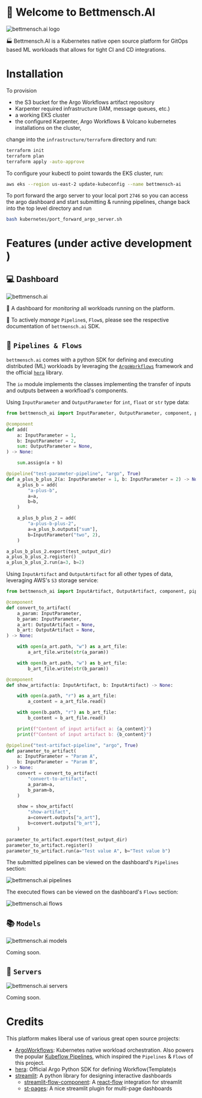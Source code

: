 # :hotel: Welcome to Bettmensch.AI

![bettmensch.ai logo](image/logo_transparent.png)

:factory: Bettmensch.AI is a Kubernetes native open source platform for GitOps based ML workloads that allows for tight CI and CD integrations.

# Installation

To provision 
- the S3 bucket for the Argo Workflows artifact repository
- Karpenter required infrastructure (IAM, message queues, etc.)
- a working EKS cluster
- the configured Karpenter, Argo Workflows & Volcano kubernetes installations 
    on the cluster,

change into the `infrastructure/terraform` directory and run:

```bash
terraform init
terraform plan
terraform apply -auto-approve
```

To configure your kubectl to point towards the EKS cluster, run:

```bash
aws eks --region us-east-2 update-kubeconfig --name bettmensch-ai
```

To port forward the argo server to your local port `2746` so you can access the argo dashboard and start
submitting & running pipelines, change back into the top level directory and run

```bash
bash kubernetes/port_forward_argo_server.sh
```

# Features (under active development )

## :computer: Dashboard

![bettmensch.ai](image/dashboard_0_home.JPG)

:eyes: A dashboard for *monitoring* all workloads running on the platform.

:open_hands: To actively *manage* `Pipeline`s, `Flow`s, please see the respective documentation of `bettmensch.ai` SDK.

## :twisted_rightwards_arrows: `Pipelines & Flows`

`bettmensch.ai` comes with a python SDK for defining and executing distributed (ML) workloads by leveraging the [`ArgoWorkflows`](https://argoproj.github.io/workflows/) framework and the official [`hera`](https://github.com/argoproj-labs/hera) library.

The `io` module implements the classes implementing the transfer of inputs and outputs between a workfload's components.

Using `InputParameter` and `OutputParameter` for `int`, `float` or `str` type data:

```python
from bettmensch_ai import InputParameter, OutputParameter, component, pipeline

@component
def add(
    a: InputParameter = 1,
    b: InputParameter = 2,
    sum: OutputParameter = None,
) -> None:

    sum.assign(a + b)

@pipeline("test-parameter-pipeline", "argo", True)
def a_plus_b_plus_2(a: InputParameter = 1, b: InputParameter = 2) -> None:
    a_plus_b = add(
        "a-plus-b",
        a=a,
        b=b,
    )

    a_plus_b_plus_2 = add(
        "a-plus-b-plus-2",
        a=a_plus_b.outputs["sum"],
        b=InputParameter("two", 2),
    )

a_plus_b_plus_2.export(test_output_dir)
a_plus_b_plus_2.register()
a_plus_b_plus_2.run(a=3, b=2)
```

Using `InputArtifact` and `OutputArtifact` for all other types of data, 
leveraging AWS's `S3` storage service:

```python
from bettmensch_ai import InputArtifact, OutputArtifact, component, pipeline

@component
def convert_to_artifact(
    a_param: InputParameter,
    b_param: InputParameter,
    a_art: OutputArtifact = None,
    b_art: OutputArtifact = None,
) -> None:

    with open(a_art.path, "w") as a_art_file:
        a_art_file.write(str(a_param))

    with open(b_art.path, "w") as b_art_file:
        b_art_file.write(str(b_param))

@component
def show_artifact(a: InputArtifact, b: InputArtifact) -> None:

    with open(a.path, "r") as a_art_file:
        a_content = a_art_file.read()

    with open(b.path, "r") as b_art_file:
        b_content = b_art_file.read()

    print(f"Content of input artifact a: {a_content}")
    print(f"Content of input artifact b: {b_content}")

@pipeline("test-artifact-pipeline", "argo", True)
def parameter_to_artifact(
    a: InputParameter = "Param A",
    b: InputParameter = "Param B",
) -> None:
    convert = convert_to_artifact(
        "convert-to-artifact",
        a_param=a,
        b_param=b,
    )

    show = show_artifact(
        "show-artifact",
        a=convert.outputs["a_art"],
        b=convert.outputs["b_art"],
    )

parameter_to_artifact.export(test_output_dir)
parameter_to_artifact.register()
parameter_to_artifact.run(a="Test value A", b="Test value b")
```

The submitted pipelines can be viewed on the dashboard's `Pipelines` section:

![bettmensch.ai pipelines](image/dashboard_1_pipelines.JPG)

The executed flows can be viewed on the dashboard's `Flows` section:

![bettmensch.ai flows](image/dashboard_2_flows.JPG)

## :books: `Models`

![bettmensch.ai models](image/dashboard_3_models.JPG)

Coming soon.

## :rocket: `Servers`

![bettmensch.ai servers](image/dashboard_4_servers.JPG)

Coming soon.

# Credits

This platform makes liberal use of various great open source projects:
- [ArgoWorkflows](https://argoproj.github.io/workflows/): Kubernetes native workload orchestration. Also powers the popular [Kubeflow Pipelines](https://github.com/kubeflow/pipelines), which inspired the `Pipelines` & `Flows` of this project.
- [hera](https://github.com/argoproj-labs/hera): Official Argo Python SDK for defining Workflow(Template)s
- [streamlit](https://streamlit.io/): A python library for designing interactive dashboards
  - [streamlit-flow-component](https://github.com/dkapur17/streamlit-flow): A [react-flow](https://reactflow.dev/) integration for streamlit
  - [st-pages](https://st-pages.streamlit.app/): A nice streamlit plugin for multi-page dashboards